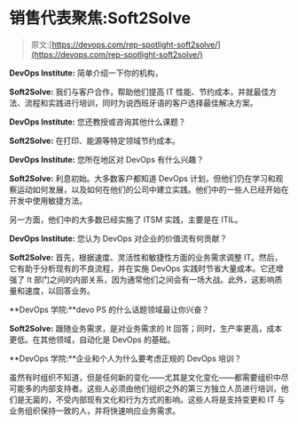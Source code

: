 # 销售代表聚焦:Soft2Solve

> 原文:[https://devops.com/rep-spotlight-soft2solve/](https://devops.com/rep-spotlight-soft2solve/)

**DevOps Institute:** 简单介绍一下你的机构，

**Soft2Solve:** 我们与客户合作，帮助他们提高 IT 性能、节约成本，并就最佳方法、流程和实践进行培训，同时为说西班牙语的客户选择最佳解决方案。

**DevOps Institute:** 您还教授或咨询其他什么课题？

**Soft2Solve:** 在打印、能源等特定领域节约成本。

**DevOps Institute:** 您所在地区对 DevOps 有什么兴趣？

**Soft2Solve:** 利息初始。大多数客户都知道 DevOps 计划，但他们仍在学习和观察运动如何发展，以及如何在他们的公司中建立实践。他们中的一些人已经开始在开发中使用敏捷方法。

另一方面，他们中的大多数已经实施了 ITSM 实践，主要是在 ITIL。

**DevOps Institute:** 您认为 DevOps 对企业的价值流有何贡献？

**Soft2Solve:** 首先，根据速度、灵活性和敏捷性方面的业务需求调整 IT。然后，它有助于分析现有的不良流程，并在实施 DevOps 实践时节省大量成本。它还增强了 It 部门之间的内部关系，因为通常他们之间会有一场大战。此外，这影响质量和速度，以回答业务。

**DevOps 学院:**devo PS 的什么话题领域最让你兴奋？

**Soft2Solve:** 跟随业务需求，是对业务需求的 It 回答；同时，生产率更高，成本更低。在其他领域，自动化是 DevOps 的基础。

**DevOps 学院:**企业和个人为什么要考虑正规的 DevOps 培训？

虽然有时组织不知道，但是任何新的变化——尤其是文化变化——都需要组织中尽可能多的内部支持者。这些人必须由他们组织之外的第三方独立人员进行培训，他们是无菌的，不受内部现有文化和行为方式的影响。这些人将是支持变更和 IT 与业务组织保持一致的人，并将快速响应业务需求。